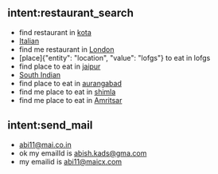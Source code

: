## intent:restaurant_search
- find restaurant in [kota](location)
- [Italian](cuisine)
- find me restaurant in [London](location)
- [place]{"entity": "location", "value": "lofgs"} to eat in lofgs
- find place to eat in [jaipur](location)
- [South Indian](cuisine)
- find place to eat in [aurangabad](location)
- find me place to eat in [shimla](location)
- find me place to eat in [Amritsar](location)

## intent:send_mail
- [abi11@mai.co.in](emailid)
- ok my emailId is [abish.kads@gma.com](emailid)
- my emailid is [abi11@maicx.com](emailid)
